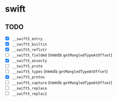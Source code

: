 # swift

## TODO

- [x] `__swift5_entry`
- [x] `__swift5_builtin`
- [x] `__swift5_reflstr`
- [ ] `__swift5_fieldmd` (needs `getMangledTypeAtOffset`)
- [x] `__swift5_assocty`
- [ ] `__swift5_proto`
- [ ] `__swift5_types` (needs `getMangledTypeAtOffset`)
- [x] `__swift5_protos`
- [ ] `__swift5_capture` (needs `getMangledTypeAtOffset`)
- [ ] `__swift5_replace`
- [ ] `__swift5_replac2`
